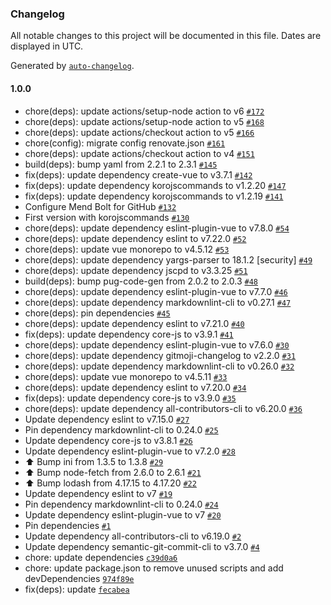 ### Changelog

All notable changes to this project will be documented in this file. Dates are displayed in UTC.

Generated by [`auto-changelog`](https://github.com/CookPete/auto-changelog).

#### 1.0.0

- chore(deps): update actions/setup-node action to v6 [`#172`](https://github.com/hackariens/vuejs/pull/172)
- chore(deps): update actions/setup-node action to v5 [`#168`](https://github.com/hackariens/vuejs/pull/168)
- chore(deps): update actions/checkout action to v5 [`#166`](https://github.com/hackariens/vuejs/pull/166)
- chore(config): migrate config renovate.json [`#161`](https://github.com/hackariens/vuejs/pull/161)
- chore(deps): update actions/checkout action to v4 [`#151`](https://github.com/hackariens/vuejs/pull/151)
- build(deps): bump yaml from 2.2.1 to 2.3.1 [`#145`](https://github.com/hackariens/vuejs/pull/145)
- fix(deps): update dependency create-vue to v3.7.1 [`#142`](https://github.com/hackariens/vuejs/pull/142)
- fix(deps): update dependency korojscommands to v1.2.20 [`#147`](https://github.com/hackariens/vuejs/pull/147)
- fix(deps): update dependency korojscommands to v1.2.19 [`#141`](https://github.com/hackariens/vuejs/pull/141)
- Configure Mend Bolt for GitHub [`#132`](https://github.com/hackariens/vuejs/pull/132)
- First version with korojscommands [`#130`](https://github.com/hackariens/vuejs/pull/130)
- chore(deps): update dependency eslint-plugin-vue to v7.8.0 [`#54`](https://github.com/hackariens/vuejs/pull/54)
- chore(deps): update dependency eslint to v7.22.0 [`#52`](https://github.com/hackariens/vuejs/pull/52)
- chore(deps): update vue monorepo to v4.5.12 [`#53`](https://github.com/hackariens/vuejs/pull/53)
- chore(deps): update dependency yargs-parser to 18.1.2 [security] [`#49`](https://github.com/hackariens/vuejs/pull/49)
- chore(deps): update dependency jscpd to v3.3.25 [`#51`](https://github.com/hackariens/vuejs/pull/51)
- build(deps): bump pug-code-gen from 2.0.2 to 2.0.3 [`#48`](https://github.com/hackariens/vuejs/pull/48)
- chore(deps): update dependency eslint-plugin-vue to v7.7.0 [`#46`](https://github.com/hackariens/vuejs/pull/46)
- chore(deps): update dependency markdownlint-cli to v0.27.1 [`#47`](https://github.com/hackariens/vuejs/pull/47)
- chore(deps): pin dependencies [`#45`](https://github.com/hackariens/vuejs/pull/45)
- chore(deps): update dependency eslint to v7.21.0 [`#40`](https://github.com/hackariens/vuejs/pull/40)
- fix(deps): update dependency core-js to v3.9.1 [`#41`](https://github.com/hackariens/vuejs/pull/41)
- chore(deps): update dependency eslint-plugin-vue to v7.6.0 [`#30`](https://github.com/hackariens/vuejs/pull/30)
- chore(deps): update dependency gitmoji-changelog to v2.2.0 [`#31`](https://github.com/hackariens/vuejs/pull/31)
- chore(deps): update dependency markdownlint-cli to v0.26.0 [`#32`](https://github.com/hackariens/vuejs/pull/32)
- chore(deps): update vue monorepo to v4.5.11 [`#33`](https://github.com/hackariens/vuejs/pull/33)
- chore(deps): update dependency eslint to v7.20.0 [`#34`](https://github.com/hackariens/vuejs/pull/34)
- fix(deps): update dependency core-js to v3.9.0 [`#35`](https://github.com/hackariens/vuejs/pull/35)
- chore(deps): update dependency all-contributors-cli to v6.20.0 [`#36`](https://github.com/hackariens/vuejs/pull/36)
- Update dependency eslint to v7.15.0 [`#27`](https://github.com/hackariens/vuejs/pull/27)
- Pin dependency markdownlint-cli to 0.24.0 [`#25`](https://github.com/hackariens/vuejs/pull/25)
- Update dependency core-js to v3.8.1 [`#26`](https://github.com/hackariens/vuejs/pull/26)
- Update dependency eslint-plugin-vue to v7.2.0 [`#28`](https://github.com/hackariens/vuejs/pull/28)
- :arrow_up: Bump ini from 1.3.5 to 1.3.8 [`#29`](https://github.com/hackariens/vuejs/pull/29)
- ⬆️ Bump node-fetch from 2.6.0 to 2.6.1 [`#21`](https://github.com/hackariens/vuejs/pull/21)
- :arrow_up: Bump lodash from 4.17.15 to 4.17.20 [`#22`](https://github.com/hackariens/vuejs/pull/22)
- Update dependency eslint to v7 [`#19`](https://github.com/hackariens/vuejs/pull/19)
- Pin dependency markdownlint-cli to 0.24.0 [`#24`](https://github.com/hackariens/vuejs/pull/24)
- Update dependency eslint-plugin-vue to v7 [`#20`](https://github.com/hackariens/vuejs/pull/20)
- Pin dependencies [`#1`](https://github.com/hackariens/vuejs/pull/1)
- Update dependency all-contributors-cli to v6.19.0 [`#2`](https://github.com/hackariens/vuejs/pull/2)
- Update dependency semantic-git-commit-cli to v3.7.0 [`#4`](https://github.com/hackariens/vuejs/pull/4)
- chore: update dependencies [`c39d0a6`](https://github.com/hackariens/vuejs/commit/c39d0a617baaef5175b7a9d8cb18222e7a40e422)
- chore: update package.json to remove unused scripts and add devDependencies [`974f89e`](https://github.com/hackariens/vuejs/commit/974f89e23f5c39b60f102a8e892c7c0aa601fbc8)
- fix(deps): update [`fecabea`](https://github.com/hackariens/vuejs/commit/fecabea37efde0d908d3b73873712d6ec7bd00d1)
